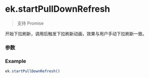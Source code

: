 # ek.startPullDownRefresh

> <Icon type="success" /> 支持 Promise

开始下拉刷新，调用后触发下拉刷新动画，效果与用户手动下拉刷新一致。

### 参数

<Props options />

### Example

```ts
ek.startPullDownRefresh()
```
